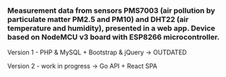 ### Measurement data from sensors PMS7003 (air pollution by particulate matter PM2.5 and PM10) and DHT22 (air temperature and humidity), presented in a web app. Device based on NodeMCU v3 board with ESP8266 microcontroller.


Version 1 - PHP & MySQL + Bootstrap & jQuery -> OUTDATED

Version 2 - work in progress -> Go API + React SPA
